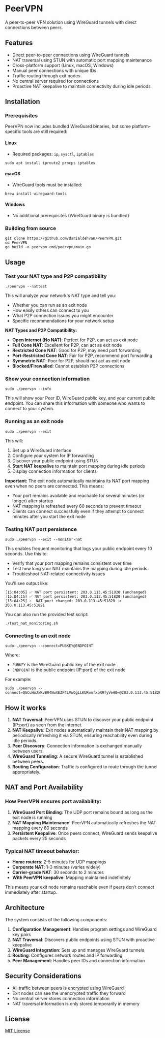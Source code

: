 # PeerVPN

A peer-to-peer VPN solution using WireGuard tunnels with direct connections between peers.

## Features

- Direct peer-to-peer connections using WireGuard tunnels
- NAT traversal using STUN with automatic port mapping maintenance
- Cross-platform support (Linux, macOS, Windows)
- Manual peer connections with unique IDs
- Traffic routing through exit nodes
- No central server required for connections
- Proactive NAT keepalive to maintain connectivity during idle periods

## Installation

### Prerequisites

PeerVPN now includes bundled WireGuard binaries, but some platform-specific tools are still required:

#### Linux
- Required packages: `ip`, `sysctl`, `iptables`
```
sudo apt install iproute2 procps iptables
```

#### macOS
- WireGuard tools must be installed:
```
brew install wireguard-tools
```

#### Windows
- No additional prerequisites (WireGuard binary is bundled)

### Building from source

```
git clone https://github.com/danialdehvan/PeerVPN.git
cd PeerVPN
go build -o peervpn cmd/peervpn/main.go
```

## Usage

### Test your NAT type and P2P compatibility

```
./peervpn --nattest
```

This will analyze your network's NAT type and tell you:
- Whether you can run as an exit node
- How easily others can connect to you
- What P2P connection issues you might encounter
- Specific recommendations for your network setup

**NAT Types and P2P Compatibility:**
- **Open Internet (No NAT)**: Perfect for P2P, can act as exit node
- **Full Cone NAT**: Excellent for P2P, can act as exit node  
- **Restricted Cone NAT**: Good for P2P, may need port forwarding
- **Port-Restricted Cone NAT**: Fair for P2P, recommend port forwarding
- **Symmetric NAT**: Poor for P2P, should not act as exit node
- **Blocked/Firewalled**: Cannot establish P2P connections

### Show your connection information

```
sudo ./peervpn --info
```

This will show your Peer ID, WireGuard public key, and your current public endpoint. You can share this information with someone who wants to connect to your system.

### Running as an exit node

```
sudo ./peervpn --exit
```

This will:
1. Set up a WireGuard interface
2. Configure your system for IP forwarding
3. Discover your public endpoint using STUN
4. **Start NAT keepalive** to maintain port mapping during idle periods
5. Display connection information for clients

**Important:** The exit node automatically maintains its NAT port mapping even when no peers are connected. This means:
- Your port remains available and reachable for several minutes (or longer) after startup
- NAT mapping is refreshed every 60 seconds to prevent timeout
- Clients can connect successfully even if they attempt to connect minutes after you start the exit node

### Testing NAT port persistence

```
sudo ./peervpn --exit --monitor-nat
```

This enables frequent monitoring that logs your public endpoint every 10 seconds. Use this to:
- Verify that your port mapping remains consistent over time
- Test how long your NAT maintains the mapping during idle periods
- Troubleshoot NAT-related connectivity issues

You'll see output like:
```
[15:04:05] ✅ NAT port persistent: 203.0.113.45:51820 (unchanged)
[15:04:15] ✅ NAT port persistent: 203.0.113.45:51820 (unchanged)
[15:04:25] ⚠️  NAT port changed: 203.0.113.45:51820 -> 203.0.113.45:51821
```

You can also run the provided test script:
```
./test_nat_monitoring.sh
```

### Connecting to an exit node

```
sudo ./peervpn --connect=PUBKEY@ENDPOINT
```

Where:
- `PUBKEY` is the WireGuard public key of the exit node
- `ENDPOINT` is the public endpoint (IP:port) of the exit node

For example:
```
sudo ./peervpn --connect=QGCuHmJxKvB94NwXEZP4LVwQgLLKURwmfxbR9fyVeH0=@203.0.113.45:51820
```

## How it works

1. **NAT Traversal**: PeerVPN uses STUN to discover your public endpoint (IP:port) as seen from the internet.
2. **NAT Keepalive**: Exit nodes automatically maintain their NAT mapping by periodically refreshing it via STUN, ensuring reachability even during idle periods.
3. **Peer Discovery**: Connection information is exchanged manually between users.
4. **WireGuard Tunneling**: A secure WireGuard tunnel is established between peers.
5. **Routing Configuration**: Traffic is configured to route through the tunnel appropriately.

## NAT and Port Availability

### How PeerVPN ensures port availability:

1. **WireGuard Port Binding**: The UDP port remains bound as long as the exit node is running
2. **NAT Mapping Maintenance**: PeerVPN automatically refreshes the NAT mapping every 60 seconds
3. **Persistent Keepalive**: Once peers connect, WireGuard sends keepalive packets every 25 seconds

### Typical NAT timeout behavior:
- **Home routers**: 2-5 minutes for UDP mappings
- **Corporate NAT**: 1-3 minutes (varies widely)
- **Carrier-grade NAT**: 30 seconds to 2 minutes
- **With PeerVPN keepalive**: Mapping maintained indefinitely

This means your exit node remains reachable even if peers don't connect immediately after startup.

## Architecture

The system consists of the following components:

1. **Configuration Management**: Handles program settings and WireGuard key pairs
2. **NAT Traversal**: Discovers public endpoints using STUN with proactive keepalive
3. **WireGuard Integration**: Sets up and manages WireGuard tunnels
4. **Routing**: Configures network routes and IP forwarding
5. **Peer Management**: Handles peer IDs and connection information

## Security Considerations

- All traffic between peers is encrypted using WireGuard
- Exit nodes can see the unencrypted traffic they forward
- No central server stores connection information
- NAT traversal information is only stored temporarily in memory

## License

[MIT License](LICENSE) 